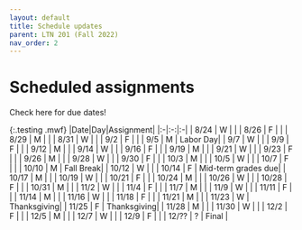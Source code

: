 ```yaml
---
layout: default
title: Schedule updates
parent: LTN 201 (Fall 2022)
nav_order: 2
---
```


# Scheduled assignments

Check here for due dates!

{:.testing .mwf}
|Date|Day|Assignment|
|:-|:-:|:-|
| 8/24 | W | |
| 8/26 | F | |
| 8/29 | M | |
| 8/31 | W | |
| 9/2 | F | |
| 9/5 | M | Labor Day|
| 9/7 | W | |
| 9/9 | F | |
| 9/12 | M | |
| 9/14 | W | |
| 9/16 | F | |
| 9/19 | M | |
| 9/21 | W | |
| 9/23 | F | |
| 9/26 | M | |
| 9/28 | W | |
| 9/30 | F | |
| 10/3 | M | |
| 10/5 | W | |
| 10/7 | F | |
| 10/10 | M | Fall Break|
| 10/12 | W | |
| 10/14 | F | Mid-term grades due|
| 10/17 | M | |
| 10/19 | W | |
| 10/21 | F | |
| 10/24 | M | |
| 10/26 | W | |
| 10/28 | F | |
| 10/31 | M | |
| 11/2 | W | |
| 11/4 | F | |
| 11/7 | M | |
| 11/9 | W | |
| 11/11 | F | |
| 11/14 | M | |
| 11/16 | W | |
| 11/18 | F | |
| 11/21 | M | |
| 11/23 | W | Thanksgiving|
| 11/25 | F | Thanksgiving|
| 11/28 | M | |
| 11/30 | W | |
| 12/2 | F | |
| 12/5 | M | |
| 12/7 | W | |
| 12/9 | F | |
| 12/?? | ? | Final |
